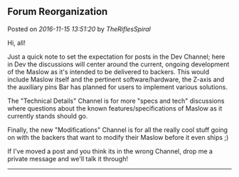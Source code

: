 ## Forum Reorganization
Posted on *2016-11-15 13:51:20* by *TheRiflesSpiral*

Hi, all!

Just a quick note to set the expectation for posts in the Dev Channel; here in Dev the discussions will center around the current, ongoing development of the Maslow as it's intended to be delivered to backers. This would include Maslow itself and the pertinent software/hardware, the Z-axis and the auxiliary pins Bar has planned for users to implement various solutions.

The "Technical Details" Channel is for more "specs and tech" discussions where questions about the known features/specifications of Maslow as it currently stands should go.

Finally, the new "Modifications" Channel is for all the really cool stuff going on with the backers that want to modify their Maslow before it even ships ;)

If I've moved a post and you think its in the wrong Channel, drop me a private message and we'll talk it through!

---

